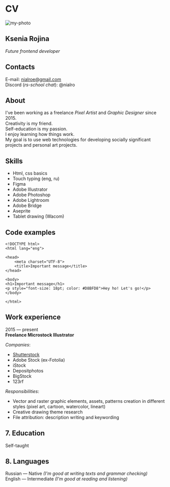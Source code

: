# CV

![my-photo](https://images.unsplash.com/photo-1508153460964-48ffffcb0829?ixlib=rb-4.0.3&ixid=MnwxMjA3fDB8MHxwaG90by1wYWdlfHx8fGVufDB8fHx8&auto=format&fit=crop&w=880&q=80)

## **Ksenia Rojina**  
*Future frontend developer*


## Contacts
E-mail: nialroe@gmail.com  
Discord (*rs-school chat*): @nialro


##  About  
I've been working as a freelance *Pixel Artist* and *Graphic Designer* since 2015.  
Creativity is my friend.  
Self-education is my passion.  
I enjoy learning how things work.  
My goal is to use web technologies for developing socially significant projects and personal art projects.

## Skills

* Html, css basics  
* Touch typing (eng, ru)
* Figma
* Adobe Illustrator
* Adobe Photoshop
* Adobe Lightroom
* Adobe Bridge 
* Aseprite
* Tablet drawing (Wacom)


## Code examples  
    <!DOCTYPE html> 
    <html lang="eng"> 
    
    <head> 
        <meta charset="UTF-8"> 
        <title>Important message</title> 
    </head> 
    
    <body> 
    <h1>Important message</h1> 
    <p style="font-size: 18pt; color: #D8BFD8">Hey ho! Let's go!</p> 
    </body> 
    
    </html>


## Work experience

 2015 — present  
**Freelance Microstock Illustrator**   
  

*Companies*:
+ [Shutterstock]("https://www.shutterstock.com/g/ksuper")
+ Adobe Stock (ex-Fotolia)
+ iStock
+ Depositphotos
+ BigStock
+ 123rf  

*Responsibilities*:
+ Vector and raster graphic elements, assets, patterns creation in different styles (pixel art, cartoon, watercolor, lineart)
+ Creative drawing theme research
+ File attribution: description writing and keywording


## 7. Education

Self-taught  


## 8. Languages
Russian — Native  *(I'm good at writing texts and grammar checking)*  
English — Intermediate *(I'm good at reading and listening)*